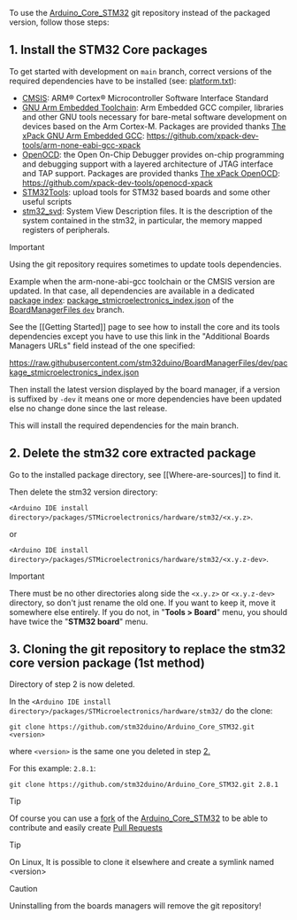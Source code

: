 To use the [Arduino_Core_STM32] git repository instead of the packaged version, follow those steps:

## 1. Install the STM32 Core packages

To get started with development on `main` branch, correct versions of the required dependencies have to be installed (see: [platform.txt](../blob/main/platform.txt)):
   * [CMSIS](https://www.arm.com/products/processors/cortex-m/cortex-microcontroller-software-interface-standard.php): ARM® Cortex® Microcontroller Software Interface Standard 
   * [GNU Arm Embedded Toolchain](https://developer.arm.com/open-source/gnu-toolchain/gnu-rm): Arm Embedded GCC compiler, libraries and other GNU tools necessary for bare-metal software development on devices based on the Arm Cortex-M. Packages are provided thanks [The xPack GNU Arm Embedded GCC](https://xpack.github.io/arm-none-eabi-gcc/): https://github.com/xpack-dev-tools/arm-none-eabi-gcc-xpack
   * [OpenOCD](https://openocd.org/):  the Open On-Chip Debugger provides on-chip programming and debugging support with a layered architecture of JTAG interface and TAP support. Packages are provided thanks [The xPack OpenOCD](https://xpack-dev-tools.github.io/openocd-xpack/): https://github.com/xpack-dev-tools/openocd-xpack
   * [STM32Tools](https://github.com/stm32duino/Arduino_Tools): upload tools for STM32 based boards and some other useful scripts
   * [stm32_svd](https://github.com/stm32duino/stm32_svd): System View Description files. It is the description of the system contained in the stm32, in particular, the memory mapped registers of peripherals.

> [!IMPORTANT]
> Using the git repository requires sometimes to update tools dependencies.

Example when the arm-none-abi-gcc toolchain or the CMSIS version are updated. In that case, all dependencies are available in a dedicated [package index](https://arduino.github.io/arduino-cli/latest/package_index_json-specification/): [package_stmicroelectronics_index.json](https://github.com/stm32duino/BoardManagerFiles/blob/dev/package_stmicroelectronics_index.json) of the [BoardManagerFiles `dev`](https://github.com/stm32duino/BoardManagerFiles) branch. 

See the [[Getting Started]] page to see how to install the core and its tools dependencies except you have to use this link in the "Additional Boards Managers URLs" field instead of the one specified:

https://raw.githubusercontent.com/stm32duino/BoardManagerFiles/dev/package_stmicroelectronics_index.json

Then install the latest version displayed by the board manager, if a version is suffixed by `-dev` it means one or more dependencies have been updated else no change done since the last release.

This will install the required dependencies for the main branch.

## 2. Delete the stm32 core extracted package

Go to the installed package directory, see [[Where-are-sources]] to find it.

Then delete the stm32 version directory:

`<Arduino IDE install directory>/packages/STMicroelectronics/hardware/stm32/<x.y.z>`.

or

`<Arduino IDE install directory>/packages/STMicroelectronics/hardware/stm32/<x.y.z-dev>`.

> [!IMPORTANT]
> There must be no other directories along side the `<x.y.z>` or `<x.y.z-dev>` directory, so don't just rename the old one. If you want to keep it, move it somewhere else entirely.
> If you do not, in "**Tools > Board**" menu, you should have twice the "**STM32 board**" menu.

## 3. Cloning the git repository to replace the stm32 core version package (1st method)

Directory of step 2 is now deleted.

In the `<Arduino IDE install directory>/packages/STMicroelectronics/hardware/stm32/` do the clone:

  `git clone https://github.com/stm32duino/Arduino_Core_STM32.git <version>`

where `<version>` is the same one you deleted in step [2.](#2-delete-the-stm32-core-extracted-package)

For this example: `2.8.1`:

  `git clone https://github.com/stm32duino/Arduino_Core_STM32.git 2.8.1`

> [!TIP]
> Of course you can use a [fork](https://docs.github.com/en/pull-requests/collaborating-with-pull-requests/working-with-forks/fork-a-repo) of the [Arduino_Core_STM32] to be able to contribute and easily create [Pull Requests](https://help.github.com/articles/about-pull-requests/)

> [!TIP]
> On Linux, It is possible to clone it elsewhere and create a symlink named \<version>

> [!CAUTION]
> Uninstalling from the boards managers will remove the git repository!


[Arduino_Core_STM32]: ../